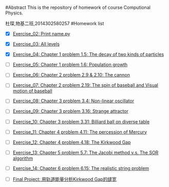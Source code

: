 #Abstract
This is the repository of homework of course Computional Physics.

杜琛,物基二班,2014302580257
#Homework list
- [x] [Exercise_02: Print name.py](https://github.com/Cvke/compuational_physics_N2014302580257/tree/master/Exercise_02-Print-name)
- [x] [Exercise_03: All levels](https://github.com/Cvke/compuational_physics_N2014302580257/tree/master/Exercise_03-All-levels)
- [x] [Exercise_04: Chapter 1 problem 1.5: The decay of two kinds of particles](https://github.com/Cvke/compuational_physics_N2014302580257/tree/master/Exercise_04-Chapter-1-problem-1.5-The-decay-of-two-kinds-of-particles)
- [ ] [Exercise_05: Chapter 1 problem 1.6: Population growth](https://github.com/Cvke/compuational_physics_N2014302580257/tree/master/Exercise_05-Chapter-1-problem-1.6-Population-growth)
- [ ] [Exercise_06: Chapter 2 problem 2.9 & 2.10: The cannon](https://github.com/Cvke/compuational_physics_N2014302580257/tree/master/Exercise_06-Chapter-2-problem-2.9-2.10-The-cannon)
- [ ] [Exercise_07: Chapter 2 problem 2.19: The spin of baseball and Visual motion of baseball](https://github.com/Cvke/compuational_physics_N2014302580257/tree/master/Exercise_07-Chapter-2-problem-2.19-The-spin-of-baseball-and-Visual-motion-of-baseball)
- [ ] [Exercise_08: Chapter 3 problem 3.4: Non-linear oscillator](https://github.com/Cvke/compuational_physics_N2014302580257/tree/master/Exercise_08-Chapter-3-problem-3.4-Non-linear-oscillator)
- [ ] [Exercise_09: Chapter 3 problem 3.16: Strange attractor](https://github.com/Cvke/compuational_physics_N2014302580257/tree/master/Exercise_09-Chapter-3-problem-3.16-Strange-attractor)
- [ ] [Exercise_10: Chapter 3 problem 3.31: Billiard ball on diverse table](https://github.com/Cvke/compuational_physics_N2014302580257/tree/master/Exercise_10-Chapter-3-problem-3.31-Billiard-ball-on-diverse-table)
- [ ] [Exercise_11: Chapter 4 problem 4.11: The percession of Mercury](https://github.com/Cvke/compuational_physics_N2014302580257/tree/master/Exercise_11-Chapter-4-problem-4.11-The-percession-of-Mercury)
- [ ] [Exercise_12: Chapter 4 problem 4.18: The Kirkwood Gap](https://github.com/Cvke/compuational_physics_N2014302580257/tree/master/Exercise_12-Chapter-4-problem-4.18-The-Kirkwood-Gap)
- [ ] [Exercise_13: Chapter 5 problem 5.7: The Jacobi method v.s. The SOR algorithm](https://github.com/Cvke/compuational_physics_N2014302580257/tree/master/Exercise_13-Chapter-5-problem-5.7-The-Jacobi-method-v.s.-The-SOR-algorithm)
- [ ] [Exercise_14: Chapter 6 problem 6.15: The realistic string problem](https://github.com/Cvke/compuational_physics_N2014302580257/tree/master/Exercise_14-Chapter-6-problem-6.15-The-realistic-string-problem)
- [ ] [Final Project: 用轨道能量分析Kirkwood Gap的缝宽](https://github.com/Cvke/compuational_physics_N2014302580257/tree/master/Final-Project-Kirkwood-Gap)

